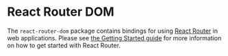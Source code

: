 # React Router DOM

The `react-router-dom` package contains bindings for using [React
Router](https://github.com/remix-run/react-router) in web applications.
Please see [the Getting Started guide](https://reactrouter.com/v6/start/tutorial) for more information on how to get started with React Router.

